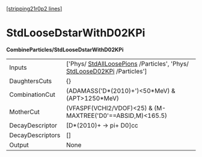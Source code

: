 [[stripping21r0p2 lines]](./stripping21r0p2-index)

# StdLooseDstarWithD02KPi

**CombineParticles/StdLooseDstarWithD02KPi**

|                  |                                                                                                                                                      |
|------------------|------------------------------------------------------------------------------------------------------------------------------------------------------|
| Inputs           | ['Phys/ [StdAllLoosePions](./stripping21r0p2-stdallloosepions) /Particles', 'Phys/ [StdLooseD02KPi](./stripping21r0p2-stdloosed02kpi) /Particles'] |
| DaughtersCuts    | {}                                                                                                                                                   |
| CombinationCut   | (ADAMASS('D\*(2010)+')\<50\*MeV) & (APT\>1250\*MeV)                                                                                                  |
| MotherCut        | (VFASPF(VCHI2/VDOF)\<25) & (M-MAXTREE('D0'==ABSID,M)\<165.5)                                                                                         |
| DecayDescriptor  | [D\*(2010)+ -\> pi+ D0]cc                                                                                                                          |
| DecayDescriptors | []                                                                                                                                                 |
| Output           | None                                                                                                                                                 |
